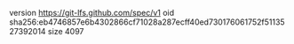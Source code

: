 version https://git-lfs.github.com/spec/v1
oid sha256:eb4746857e6b4302866cf71028a287ecff40ed730176061752f5113527392014
size 4097
